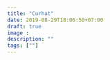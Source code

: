 ```yaml
---
title: "Curhat"
date: 2019-08-29T18:06:50+07:00
draft: true
image :
description: ""
tags: [""]
---
```


